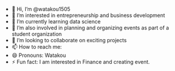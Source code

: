 - 👋 Hi, I’m @watakou1505
- 👀 I’m interested in entrepreneurship and business development  
- 🌱 I’m currently learning data science  
- 💼 I’m also involved in planning and organizing events as part of a student organization  
- 💞️ I’m looking to collaborate on exciting projects  
- 📫 How to reach me:   
- 😄 Pronouns: Watakou  
- ⚡ Fun fact: I am interested in Finance and creating event.

<!---
watakou1505/watakou1505 is a ✨ special ✨ repository because its `README.md` (this file) appears on your GitHub profile.
You can click the Preview link to take a look at your changes.
--->
